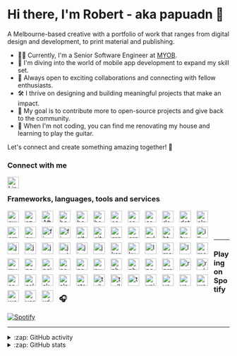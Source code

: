 # Hi there, I'm Robert - aka papuadn 👋

A Melbourne-based creative with a portfolio of work that ranges from digital design and development, to print material and publishing. 

- 👨‍💼 Currently, I'm a Senior Software Engineer at [MYOB][myob].
- 🌱 I'm diving into the world of mobile app development to expand my skill set.
- 🤝 Always open to exciting collaborations and connecting with fellow enthusiasts.
- 🛠️ I thrive on designing and building meaningful projects that make an impact.
- 🥅 My goal is to contribute more to open-source projects and give back to the community.
- 🎸 When I'm not coding, you can find me renovating my house and learning to play the guitar.

Let's connect and create something amazing together! 🚀

### Connect with me

<a href="https://www.linkedin.com/in/papuadn/" target="_blank">
  <img align="left" alt="LinkedIn" width="26px" src="https://cdn.jsdelivr.net/gh/devicons/devicon/icons/linkedin/linkedin-original.svg" style="padding-right:10px;" />
</a>

<br />

### Frameworks, languages, tools and services

<img align="left" src="https://cdn.jsdelivr.net/gh/devicons/devicon/icons/amazonwebservices/amazonwebservices-original.svg" alt="aws" width="26px" style="padding: 0 10px 10px 0;" />
<img align="left" src="https://cdn.jsdelivr.net/gh/devicons/devicon/icons/azure/azure-original.svg" alt="azure" width="26px" style="padding: 0 10px 10px 0;" />
<img align="left" src="https://cdn.jsdelivr.net/gh/devicons/devicon/icons/aftereffects/aftereffects-original.svg" alt="AfterEffects" width="26px" style="padding-right:10px;" />
<img align="left" src="https://cdn.jsdelivr.net/gh/devicons/devicon/icons/babel/babel-original.svg" alt="babel" width="26px" style="padding: 0 10px 10px 0;" />
<img align="left" src="https://cdn.jsdelivr.net/gh/devicons/devicon/icons/bash/bash-original.svg" alt="babel" width="26px" style="padding: 0 10px 10px 0;" />
<img align="left" src="https://cdn.jsdelivr.net/gh/devicons/devicon/icons/bootstrap/bootstrap-plain.svg" alt="bootstrap" width="26px" style="padding: 0 10px 10px 0;" />
<img align="left" src="https://cdn.jsdelivr.net/gh/devicons/devicon/icons/confluence/confluence-original.svg" alt="confluence" width="26px" style="padding: 0 10px 10px 0;" />
<img align="left" src="https://cdn.jsdelivr.net/gh/devicons/devicon/icons/csharp/csharp-original.svg" alt="csharp" width="26px" style="padding: 0 10px 10px 0;" />
<img align="left" src="https://cdn.jsdelivr.net/gh/devicons/devicon/icons/css3/css3-original.svg" alt="css3" width="26px" style="padding: 0 10px 10px 0;" />
<img align="left" src="https://cdn.jsdelivr.net/gh/devicons/devicon/icons/docker/docker-original.svg" alt="docker" width="26px" style="padding: 0 10px 10px 0;" />
<img align="left" src="https://cdn.jsdelivr.net/gh/devicons/devicon/icons/dot-net/dot-net-original.svg" alt="dotnet" width="26px" style="padding: 0 10px 10px 0;" />
<img align="left" src="https://cdn.jsdelivr.net/gh/devicons/devicon/icons/electron/electron-original.svg" alt="electron" width="26px" style="padding: 0 10px 10px 0;" />
<img align="left" src="https://cdn.jsdelivr.net/gh/devicons/devicon/icons/ember/ember-original-wordmark.svg" alt="ember" width="26px" style="padding: 0 10px 10px 0;" />
<img align="left" src="https://cdn.jsdelivr.net/gh/devicons/devicon/icons/express/express-original.svg" alt="express" width="26px" style="padding: 0 10px 10px 0;" />
<img align="left" src="https://cdn.jsdelivr.net/gh/devicons/devicon/icons/figma/figma-original.svg" alt="figma" width="26px" style="padding: 0 10px 10px 0;" />
<img align="left" src="https://cdn.jsdelivr.net/gh/devicons/devicon/icons/firebase/firebase-plain.svg" alt="firebase" width="26px" style="padding: 0 10px 10px 0;" />
<img align="left" src="https://cdn.jsdelivr.net/gh/devicons/devicon/icons/git/git-original.svg" alt="git" width="26px" style="padding: 0 10px 10px 0;" />
<img align="left" src="https://cdn.jsdelivr.net/gh/devicons/devicon/icons/github/github-original.svg" alt="github" width="26px" style="padding-right:10px;" />
<img align="left" src="https://cdn.jsdelivr.net/gh/devicons/devicon/icons/grafana/grafana-original.svg" alt="grafana" width="26px" style="padding: 0 10px 10px 0;" />
<img align="left" src="https://cdn.jsdelivr.net/gh/devicons/devicon/icons/graphql/graphql-plain.svg" alt="graphql" width="26px" style="padding-right:10px;" />
<img align="left" src="https://cdn.jsdelivr.net/gh/devicons/devicon/icons/gulp/gulp-plain.svg" alt="gulp" width="26px" style="padding: 0 10px 10px 0;" />
<img align="left" src="https://cdn.jsdelivr.net/gh/devicons/devicon/icons/html5/html5-original.svg" alt="html5" width="26px" style="padding: 0 10px 10px 0;" />
<img align="left" src="https://cdn.jsdelivr.net/gh/devicons/devicon/icons/hugo/hugo-original-wordmark.svg" alt="hugo" width="26px" style="padding: 0 10px 10px 0;" />
<img align="left" src="https://cdn.jsdelivr.net/gh/devicons/devicon/icons/illustrator/illustrator-line.svg" alt="illustrator" width="26px" style="padding: 0 10px 10px 0;" />
<img align="left" src="https://cdn.jsdelivr.net/gh/devicons/devicon/icons/jasmine/jasmine-plain.svg" alt="jasmine" width="26px" style="padding: 0 10px 10px 0;" />
<img align="left" src="https://cdn.jsdelivr.net/gh/devicons/devicon/icons/javascript/javascript-original.svg" alt="javascript" width="26px" style="padding: 0 10px 10px 0;" />
<img align="left" src="https://cdn.jsdelivr.net/gh/devicons/devicon/icons/jenkins/jenkins-original.svg" alt="jenkins" width="26px" style="padding: 0 10px 10px 0;" />
<img align="left" src="https://cdn.jsdelivr.net/gh/devicons/devicon/icons/jest/jest-plain.svg" alt="jest" width="26px" style="padding: 0 10px 10px 0;" />
<img align="left" src="https://cdn.jsdelivr.net/gh/devicons/devicon/icons/jira/jira-original.svg" alt="jira" width="26px" style="padding: 0 10px 10px 0;" />
<img align="left" src="https://cdn.jsdelivr.net/gh/devicons/devicon/icons/jquery/jquery-original.svg" alt="jquery" width="26px" style="padding: 0 10px 10px 0;" />
<img align="left" src="https://cdn.jsdelivr.net/gh/devicons/devicon/icons/karma/karma-original.svg" alt="karma" width="26px" style="padding: 0 10px 10px 0;" />
<img align="left" src="https://cdn.jsdelivr.net/gh/devicons/devicon/icons/kubernetes/kubernetes-plain.svg" alt="kubernetes" width="26px" style="padding: 0 10px 10px 0;" />
<img align="left" src="https://cdn.jsdelivr.net/gh/devicons/devicon/icons/less/less-plain-wordmark.svg" alt="less" width="26px" style="padding: 0 10px 10px 0;" />
<img align="left" src="https://cdn.jsdelivr.net/gh/devicons/devicon/icons/materialui/materialui-original.svg" alt="materialize" width="26px" style="padding: 0 10px 10px 0;" />
<img align="left" src="https://cdn.jsdelivr.net/gh/devicons/devicon/icons/lua/lua-original.svg" alt="lua" width="26px" style="padding: 0 10px 10px 0;" />
<img align="left" src="https://cdn.jsdelivr.net/gh/devicons/devicon/icons/mocha/mocha-plain.svg" alt="mocha" width="26px" style="padding: 0 10px 10px 0;" />
<img align="left" src="https://cdn.jsdelivr.net/gh/devicons/devicon/icons/mysql/mysql-original.svg" alt="mysql" width="26px" style="padding: 0 10px 10px 0;" />
<img align="left" src="https://cdn.jsdelivr.net/gh/devicons/devicon/icons/nextjs/nextjs-original-wordmark.svg" alt="nextjs" width="26px" style="padding: 0 10px 10px 0;" />
<img align="left" src="https://cdn.jsdelivr.net/gh/devicons/devicon/icons/nginx/nginx-original.svg" alt="nginx" width="26px" style="padding: 0 10px 10px 0;" />
<img align="left" src="https://cdn.jsdelivr.net/gh/devicons/devicon/icons/nodejs/nodejs-original.svg" alt="nodejs" width="26px" style="padding: 0 10px 10px 0;" />
<img align="left" src="https://cdn.jsdelivr.net/gh/devicons/devicon/icons/npm/npm-original-wordmark.svg" alt="npm" width="26px" style="padding: 0 10px 10px 0;" />
<img align="left" src="https://cdn.jsdelivr.net/gh/devicons/devicon/icons/nuget/nuget-original-wordmark.svg" alt="nuget" width="26px" style="padding: 0 10px 10px 0;" />
<img align="left" src="https://cdn.jsdelivr.net/gh/devicons/devicon/icons/photoshop/photoshop-line.svg" alt="photoshop" width="26px" style="padding: 0 10px 10px 0;" />
<img align="left" src="https://cdn.jsdelivr.net/gh/devicons/devicon/icons/php/php-original.svg" alt="php" width="26px" style="padding: 0 10px 10px 0;" />
<img align="left" src="https://cdn.jsdelivr.net/gh/devicons/devicon/icons/postgresql/postgresql-original-wordmark.svg" alt="postgresql" width="26px" style="padding: 0 10px 10px 0;" />
<img align="left" src="https://cdn.jsdelivr.net/gh/devicons/devicon/icons/prometheus/prometheus-original-wordmark.svg" alt="prometheus" width="26px" style="padding: 0 10px 10px 0;" />
<img align="left" src="https://cdn.jsdelivr.net/gh/devicons/devicon/icons/react/react-original.svg" alt="react" width="26px" style="padding: 0 10px 10px 0;" />
<img align="left" src="https://cdn.jsdelivr.net/gh/devicons/devicon/icons/redux/redux-original.svg" alt="redux" width="26px" style="padding: 0 10px 10px 0;" />
<img align="left" src="https://cdn.jsdelivr.net/gh/devicons/devicon/icons/sass/sass-original.svg" alt="sass" width="26px" style="padding: 0 10px 10px 0;" />
<img align="left" src="https://cdn.jsdelivr.net/gh/devicons/devicon/icons/selenium/selenium-original.svg" alt="selenium" width="26px" style="padding: 0 10px 10px 0;" />
<img align="left" src="https://cdn.jsdelivr.net/gh/devicons/devicon/icons/sketch/sketch-original.svg" alt="sketch" width="26px" style="padding: 0 10px 10px 0;" />
<img align="left" src="https://cdn.jsdelivr.net/gh/devicons/devicon/icons/slack/slack-original.svg" alt="slack" width="26px" style="padding: 0 10px 10px 0;" />
<img align="left" src="https://cdn.jsdelivr.net/gh/devicons/devicon/icons/storybook/storybook-original.svg" alt="storybook" width="26px" style="padding: 0 10px 10px 0;" />
<img align="left" src="https://cdn.jsdelivr.net/gh/devicons/devicon/icons/tailwindcss/tailwindcss-original-wordmark.svg" alt="tailwindcss" width="26px" style="padding: 0 10px 10px 0;" />
<img align="left" src="https://cdn.jsdelivr.net/gh/devicons/devicon/icons/trello/trello-plain-wordmark.svg" alt="trello" width="26px" style="padding: 0 10px 10px 0;" />
<img align="left" src="https://cdn.jsdelivr.net/gh/devicons/devicon/icons/typescript/typescript-original.svg" alt="typescript" width="26px" style="padding: 0 10px 10px 0;" />
<img align="left" src="https://cdn.jsdelivr.net/gh/devicons/devicon/icons/unity/unity-original.svg" alt="unity" width="26px" style="padding: 0 10px 10px 0;" />
<img align="left" src="https://cdn.jsdelivr.net/gh/devicons/devicon/icons/vagrant/vagrant-original-wordmark.svg" alt="vagrant" width="26px" style="padding: 0 10px 10px 0;" />
<img align="left" src="https://cdn.jsdelivr.net/gh/devicons/devicon/icons/vscode/vscode-original.svg" alt="vscode" width="26px"  style="padding-right:10px;" />
<img align="left" align="left" src="https://cdn.jsdelivr.net/gh/devicons/devicon/icons/webpack/webpack-plain-wordmark.svg" alt="webpack" width="26px" style="padding: 0 10px 10px 0;" />
<img align="left" src="https://cdn.jsdelivr.net/gh/devicons/devicon/icons/wordpress/wordpress-plain.svg" alt="wordpress" width="26px" style="padding: 0 10px 10px 0;" />
<img align="left" src="https://cdn.jsdelivr.net/gh/devicons/devicon/icons/yarn/yarn-original-wordmark.svg" alt="yarn" width="26px" style="padding: 0 10px 10px 0;" />
<img align="left" src="https://cdn.jsdelivr.net/gh/devicons/devicon/icons/xd/xd-line.svg" alt="xd" width="26px" style="padding: 0 10px 10px 0;" />

<br /><br /><br />
  
---

### Playing on Spotify 🎧 

[![Spotify](https://spotify-now-playing-papuadn.vercel.app/spotify)](https://open.spotify.com/user/rjep01)


---

<details>
  <summary>:zap: GitHub activity</summary>
  
<!--START_SECTION:activity-->
1. ❗ Opened issue [#32973](https://github.com/timburgan/timburgan/issues/32973) in [timburgan/timburgan](https://github.com/timburgan/timburgan)
<!--END_SECTION:activity-->

</details>

<details>
  <summary>:zap: GitHub stats</summary>

<img align="left" alt="papuadn's GitHub Stats" src="https://github-readme-stats-papuadn.vercel.app/api?username=papuadn&count_private=true&show_icons=true&theme=material-palenight&hide_border=true&custom_title=papuadn" />

</details>


[myob]: https://www.myob.com/
